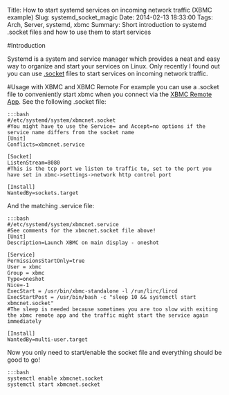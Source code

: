 Title: How to start systemd services on incoming network traffic (XBMC example)
Slug: systemd_socket_magic
Date: 2014-02-13 18:33:00
Tags: Arch, Server, systemd, xbmc
Summary: Short introduction to systemd .socket files and how to use them to start services

#Introduction

Systemd is a system and service manager which provides a neat and easy way to organize and start your services on Linux. Only recently I found out you can use [.socket][systemd_socket_man] files to start services on incoming network traffic. 

#Usage with XBMC and XBMC Remote
For example you can use a .socket file to conveniently start xbmc when you connect via the [XBMC Remote App][xbmc_remote]. See the following .socket file:

    :::bash
    #/etc/systemd/system/xbmcnet.socket
    #You might have to use the Service= and Accept=no options if the service name differs from the socket name
    [Unit]
    Conflicts=xbmcnet.service
    
    [Socket]
    ListenStream=8080
    #This is the tcp port we listen to traffic to, set to the port you have set in xbmc->settings->network http control port
    
    [Install]
    WantedBy=sockets.target

And the matching .service file:

    :::bash
    #/etc/systemd/system/xbmcnet.service
    #See comments for the xbmcnet.socket file above!
    [Unit]
    Description=Launch XBMC on main display - oneshot
    
    [Service]
    PermissionsStartOnly=true
    User = xbmc
    Group = xbmc
    Type=oneshot
    Nice=-1
    ExecStart = /usr/bin/xbmc-standalone -l /run/lirc/lircd
    ExecStartPost = /usr/bin/bash -c "sleep 10 && systemctl start xbmcnet.socket"
    #The sleep is needed because sometimes you are too slow with exiting the xbmc remote app and the traffic might start the service again immediately
    
    [Install]
    WantedBy=multi-user.target

Now you only need to start/enable the socket file and everything should be good to go!

    :::bash
    systemctl enable xbmcnet.socket
    systemctl start xbmcnet.socket
    

[systemd_socket_man]: http://www.freedesktop.org/software/systemd/man/systemd.socket.html "systemd socket man page"
[xbmc_remote]: https://play.google.com/store/apps/details?id=org.xbmc.android.remote "xbmc remote app"
